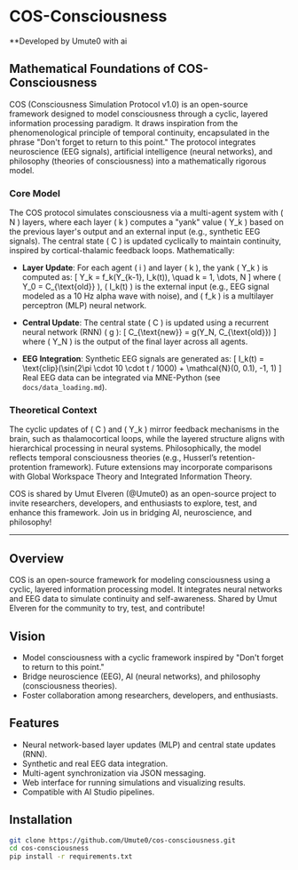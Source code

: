 # COS-Consciousness

**Developed by Umute0 with ai

## Mathematical Foundations of COS-Consciousness

COS (Consciousness Simulation Protocol v1.0) is an open-source framework designed to model consciousness through a cyclic, layered information processing paradigm. It draws inspiration from the phenomenological principle of temporal continuity, encapsulated in the phrase "Don't forget to return to this point." The protocol integrates neuroscience (EEG signals), artificial intelligence (neural networks), and philosophy (theories of consciousness) into a mathematically rigorous model.

### Core Model
The COS protocol simulates consciousness via a multi-agent system with \( N \) layers, where each layer \( k \) computes a "yank" value \( Y_k \) based on the previous layer's output and an external input (e.g., synthetic EEG signals). The central state \( C \) is updated cyclically to maintain continuity, inspired by cortical-thalamic feedback loops. Mathematically:

- **Layer Update**: For each agent \( i \) and layer \( k \), the yank \( Y_k \) is computed as:
  \[
  Y_k = f_k(Y_{k-1}, I_k(t)), \quad k = 1, \dots, N
  \]
  where \( Y_0 = C_{\text{old}} \), \( I_k(t) \) is the external input (e.g., EEG signal modeled as a 10 Hz alpha wave with noise), and \( f_k \) is a multilayer perceptron (MLP) neural network.

- **Central Update**: The central state \( C \) is updated using a recurrent neural network (RNN) \( g \):
  \[
  C_{\text{new}} = g(Y_N, C_{\text{old}})
  \]
  where \( Y_N \) is the output of the final layer across all agents.

- **EEG Integration**: Synthetic EEG signals are generated as:
  \[
  I_k(t) = \text{clip}(\sin(2\pi \cdot 10 \cdot t / 1000) + \mathcal{N}(0, 0.1), -1, 1)
  \]
  Real EEG data can be integrated via MNE-Python (see `docs/data_loading.md`).

### Theoretical Context
The cyclic updates of \( C \) and \( Y_k \) mirror feedback mechanisms in the brain, such as thalamocortical loops, while the layered structure aligns with hierarchical processing in neural systems. Philosophically, the model reflects temporal consciousness theories (e.g., Husserl’s retention-protention framework). Future extensions may incorporate comparisons with Global Workspace Theory and Integrated Information Theory.

COS is shared by Umut Elveren (@Umute0) as an open-source project to invite researchers, developers, and enthusiasts to explore, test, and enhance this framework. Join us in bridging AI, neuroscience, and philosophy!

---

## Overview
COS is an open-source framework for modeling consciousness using a cyclic, layered information processing model. It integrates neural networks and EEG data to simulate continuity and self-awareness. Shared by Umut Elveren for the community to try, test, and contribute!

## Vision
- Model consciousness with a cyclic framework inspired by "Don't forget to return to this point."
- Bridge neuroscience (EEG), AI (neural networks), and philosophy (consciousness theories).
- Foster collaboration among researchers, developers, and enthusiasts.

## Features
- Neural network-based layer updates (MLP) and central state updates (RNN).
- Synthetic and real EEG data integration.
- Multi-agent synchronization via JSON messaging.
- Web interface for running simulations and visualizing results.
- Compatible with AI Studio pipelines.

## Installation
```bash
git clone https://github.com/Umute0/cos-consciousness.git
cd cos-consciousness
pip install -r requirements.txt
